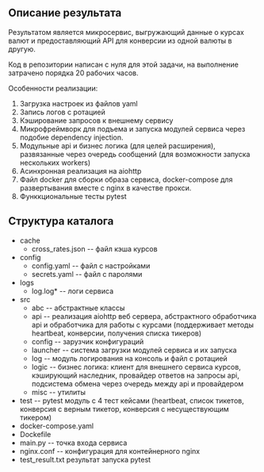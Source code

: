 ## Описание результата

Результатом является микросервис, выгружающий данные о курсах валют и предоставляющий API для конверсии из одной валюты в другую.

Код в репозитории написан с нуля для этой задачи, на выполнение затрачено порядка 20 рабочих часов.

Особенности реализации:
1. Загрузка настроек из файлов yaml
2. Запись логов с ротацией
3. Кэширование запросов к внешнему сервису
4. Микрофреймворк для подъема и запуска модулей сервиса через подобие dependency injection.
5. Модульные api и бизнес логика (для целей расширения), развязанные через очередь сообщений (для возможности запуска нескольких workers)
6. Асинхронная реализация на aiohttp
7. Файл docker для сборки образа сервиса, docker-compose для развертывания вместе с nginx в качестве прокси.
8. Функкциональные тесты pytest

## Структура каталога

- cache
  - cross_rates.json -- файл кэша курсов
- config
  - config.yaml -- файл с настройками
  - secrets.yaml -- файл с паролями
- logs
  - log.log* -- логи сервиса
- src
  - abc -- абстрактные классы
  - api -- реализация aiohttp веб сервера, абстрактного обработчика api и обработчика для работы с курсами (поддерживает методы heartbeat, конверсии, получения списка тикеров)
  - config -- зарузчик конфигураций
  - launcher -- система загрузки модулей сервиса и их запуска
  - log -- модуль логирования на консоль и файл с ротацией
  - logic -- бизнес логика: клиент для внешнего сервиса курсов, кэширующий наследник, провайдер ответов на запросы api, подсистема обмена через очередь между api и провайдером
  - misc -- утилиты
- test -- pytest модуль с 4 тест кейсами (heartbeat, список тикетов, конверсия с верным тикетор, конверсия с несуществующим тикером)
- docker-compose.yaml
- Dockefile
- main.py -- точка входа сервиса
- nginx.conf -- конфигурация для контейнерного nginx
- test_result.txt результат запуска pytest
